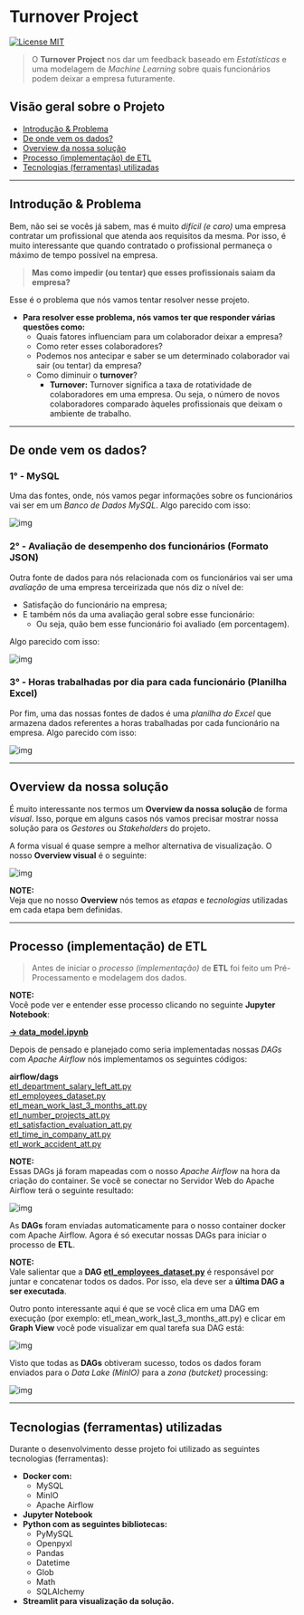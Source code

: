 # Turnover Project

[![License MIT](res/license-MIT-blue.svg)](LICENSE.md)

> O **Turnover Project** nos dar um feedback baseado em *Estatísticas* e uma modelagem de *Machine Learning* sobre quais funcionários podem deixar a empresa futuramente.

## Visão geral sobre o Projeto

 - [Introdução & Problema](#intro-problem)
 - [De onde vem os dados?](#data-source)
 - [Overview da nossa solução](#overview)
 - [Processo (implementação) de ETL](#etl-process)
 - [Tecnologias (ferramentas) utilizadas](#tech)

---

<div id="intro-problem"></div>

## Introdução & Problema

Bem, não sei se vocês já sabem, mas é muito *difícil (e caro)* uma empresa contratar um profissional que atenda aos requisitos da mesma. Por isso, é muito interessante que quando contratado o profissional permaneça o máximo de tempo possível na empresa.

> **Mas como impedir (ou tentar) que esses profissionais saiam da empresa?**

Esse é o problema que nós vamos tentar resolver nesse projeto.

 - **Para resolver esse problema, nós vamos ter que responder várias questões como:**
   - Quais fatores influenciam para um colaborador deixar a empresa?
   - Como reter esses colaboradores?
   - Podemos nos antecipar e saber se um determinado colaborador vai sair (ou tentar) da empresa?
   - Como diminuir o **turnover**?
     - **Turnover:** Turnover significa a taxa de rotatividade de colaboradores em uma empresa. Ou seja, o número de novos colaboradores comparado àqueles profissionais que deixam o ambiente de trabalho.

---

<div id="data-source"></div>

## De onde vem os dados?

### 1° - MySQL

Uma das fontes, onde, nós vamos pegar informações sobre os funcionários vai ser em um *Banco de Dados MySQL*. Algo parecido com isso:

![img](images/data-model-02.png)

### 2° - Avaliação de desempenho dos funcionários (Formato JSON)

Outra fonte de dados para nós relacionada com os funcionários vai ser uma *avaliação* de uma empresa terceirizada que nós diz o nível de:

 - Satisfação do funcionário na empresa;
 - E também nós da uma avaliação geral sobre esse funcionário:
   - Ou seja, quão bem esse funcionário foi avaliado (em porcentagem).

Algo parecido com isso:

![img](images/json-01.png)  

### 3° - Horas trabalhadas por dia para cada funcionário (Planilha Excel)

Por fim, uma das nossas fontes de dados é uma *planilha do Excel* que armazena dados referentes a horas trabalhadas por cada funcionário na empresa. Algo parecido com isso:

![img](images/excel-01.png)  

---

<div id="overview"></div>

## Overview da nossa solução

É muito interessante nos termos um **Overview da nossa solução** de forma *visual*. Isso, porque em alguns casos nós vamos precisar mostrar nossa solução para os *Gestores* ou *Stakeholders* do projeto.

A forma visual é quase sempre a melhor alternativa de visualização. O nosso **Overview visual** é o seguinte:

![img](images/overview.png)  

**NOTE:**  
Veja que no nosso **Overview** nós temos as *etapas* e *tecnologias* utilizadas em cada etapa bem definidas.

---

<div id="etl-process"></div>

## Processo (implementação) de ETL

> Antes de iniciar o *processo (implementação)* de **ETL** foi feito um Pré-Processamento e modelagem dos dados.

**NOTE:**  
Você pode ver e entender esse processo clicando no seguinte **Jupyter Notebook**:

**[→ data_model.ipynb](notebooks/data_model.ipynb)**  

Depois de pensado e planejado como seria implementadas nossas *DAGs* com *Apache Airflow* nós implementamos os seguintes códigos:

**airflow/dags**  
[etl_department_salary_left_att.py](airflow/dags/etl_department_salary_left_att.py)  
[etl_employees_dataset.py](airflow/dags/etl_employees_dataset.py)  
[etl_mean_work_last_3_months_att.py](airflow/dags/etl_mean_work_last_3_months_att.py)  
[etl_number_projects_att.py](airflow/dags/etl_number_projects_att.py)  
[etl_satisfaction_evaluation_att.py](airflow/dags/etl_satisfaction_evaluation_att.py)  
[etl_time_in_company_att.py](airflow/dags/etl_time_in_company_att.py)  
[etl_work_accident_att.py](airflow/dags/etl_work_accident_att.py)  

**NOTE:**  
Essas DAGs já foram mapeadas com o nosso *Apache Airflow* na hora da criação do container. Se você se conectar no Servidor Web do Apache Airflow terá o seguinte resultado:

![img](images/dags-01.png)  

As **DAGs** foram enviadas automaticamente para o nosso container docker com Apache Airflow. Agora é só executar nossas DAGs para iniciar o processo de **ETL**.

**NOTE:**  
Vale salientar que a **DAG [etl_employees_dataset.py](airflow/dags/etl_employees_dataset.py)** é responsável por juntar e concatenar todos os dados. Por isso, ela deve ser a **última DAG a ser executada**.

Outro ponto interessante aqui é que se você clica em uma DAG em execução (por exemplo: etl_mean_work_last_3_months_att.py) e clicar em **Graph View** você pode visualizar em qual tarefa sua DAG está:

![img](images/dags-02.png)  

Visto que todas as **DAGs** obtiveram sucesso, todos os dados foram enviados para o *Data Lake (MinIO)* para a *zona (butcket)* processing:

![img](images/minio-01.png)  

---

<div id="tech"></div>

## Tecnologias (ferramentas) utilizadas

Durante o desenvolvimento desse projeto foi utilizado as seguintes tecnologias (ferramentas):

 - **Docker com:**
   - MySQL
   - MinIO
   - Apache Airflow
 - **Jupyter Notebook**
 - **Python com as seguintes bibliotecas:**
   - PyMySQL
   - Openpyxl
   - Pandas
   - Datetime
   - Glob
   - Math
   - SQLAlchemy
 - **Streamlit para visualização da solução.**
